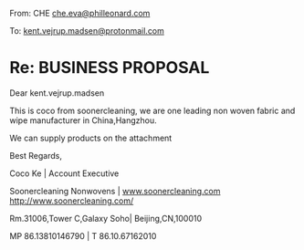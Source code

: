 From: CHE <che.eva@philleonard.com>

To: kent.vejrup.madsen@protonmail.com

# Re: BUSINESS PROPOSAL

Dear kent.vejrup.madsen

This is coco from soonercleaning, we are one leading non woven fabric and wipe manufacturer in China,Hangzhou.

We can supply  products on the attachment  




Best Regards,

Coco Ke | Account Executive

Soonercleaning Nonwovens | www.soonercleaning.com <http://www.soonercleaning.com/> 

Rm.31006,Tower C,Galaxy Soho| Beijing,CN,100010

MP 86.13810146790 | T 86.10.67162010

